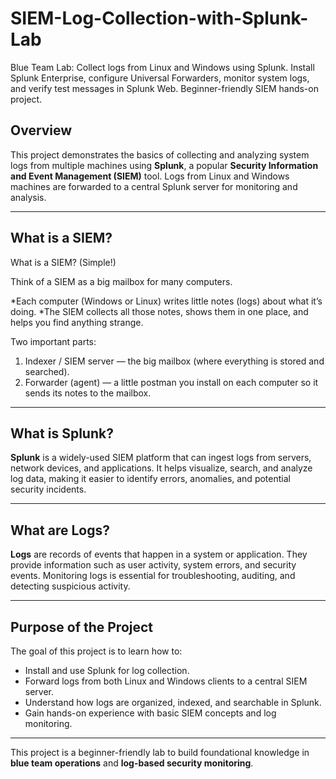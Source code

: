 # SIEM-Log-Collection-with-Splunk-Lab
Blue Team Lab: Collect logs from Linux and Windows using Splunk. Install Splunk Enterprise, configure Universal Forwarders, monitor system logs, and verify test messages in Splunk Web. Beginner-friendly SIEM hands-on project.

## Overview
This project demonstrates the basics of collecting and analyzing system logs from multiple machines using **Splunk**, a popular **Security Information and Event Management (SIEM)** tool. Logs from Linux and Windows machines are forwarded to a central Splunk server for monitoring and analysis.

---

## What is a SIEM?
What is a SIEM? (Simple!)

Think of a SIEM as a big mailbox for many computers.

*Each computer (Windows or Linux) writes little notes (logs) about what it’s doing.
*The SIEM collects all those notes, shows them in one place, and helps you find anything strange.

Two important parts:
1. Indexer / SIEM server — the big mailbox (where everything is stored and searched).
2. Forwarder (agent) — a little postman you install on each computer so it sends its notes to the mailbox.

---

## What is Splunk?
**Splunk** is a widely-used SIEM platform that can ingest logs from servers, network devices, and applications. It helps visualize, search, and analyze log data, making it easier to identify errors, anomalies, and potential security incidents.

---

## What are Logs?
**Logs** are records of events that happen in a system or application. They provide information such as user activity, system errors, and security events. Monitoring logs is essential for troubleshooting, auditing, and detecting suspicious activity.

---

## Purpose of the Project
The goal of this project is to learn how to:
- Install and use Splunk for log collection.
- Forward logs from both Linux and Windows clients to a central SIEM server.
- Understand how logs are organized, indexed, and searchable in Splunk.
- Gain hands-on experience with basic SIEM concepts and log monitoring.

---

This project is a beginner-friendly lab to build foundational knowledge in **blue team operations** and **log-based security monitoring**.

